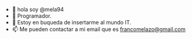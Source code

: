 - 👋 hola soy @mela94
- 🌱 Programador.
- 💞️ Estoy en buqueda de insertarme al mundo IT.
- 📫 Me pueden contactar a mi email que es francomelazo@gmail.com
